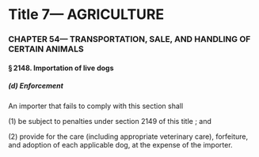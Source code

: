
# Title 7— AGRICULTURE
### CHAPTER 54— TRANSPORTATION, SALE, AND HANDLING OF CERTAIN ANIMALS
#### § 2148. Importation of live dogs
##### (d) Enforcement

An importer that fails to comply with this section shall

(1) be subject to penalties under section 2149 of this title ; and

(2) provide for the care (including appropriate veterinary care), forfeiture, and adoption of each applicable dog, at the expense of the importer.
